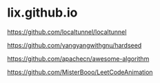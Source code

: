 # lix.github.io
https://github.com/localtunnel/localtunnel

https://github.com/yangyangwithgnu/hardseed

https://github.com/apachecn/awesome-algorithm

https://github.com/MisterBooo/LeetCodeAnimation
